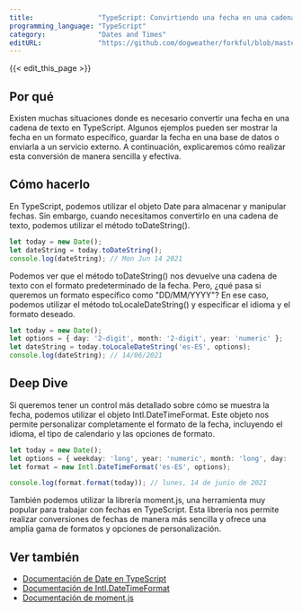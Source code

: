 ```yaml
---
title:                "TypeScript: Convirtiendo una fecha en una cadena"
programming_language: "TypeScript"
category:             "Dates and Times"
editURL:              "https://github.com/dogweather/forkful/blob/master/content/es/typescript/converting-a-date-into-a-string.md"
---
```


{{< edit_this_page >}}

## Por qué

Existen muchas situaciones donde es necesario convertir una fecha en una cadena de texto en TypeScript. Algunos ejemplos pueden ser mostrar la fecha en un formato específico, guardar la fecha en una base de datos o enviarla a un servicio externo. A continuación, explicaremos cómo realizar esta conversión de manera sencilla y efectiva.

## Cómo hacerlo

En TypeScript, podemos utilizar el objeto Date para almacenar y manipular fechas. Sin embargo, cuando necesitamos convertirlo en una cadena de texto, podemos utilizar el método toDateString().

```TypeScript
let today = new Date();
let dateString = today.toDateString();
console.log(dateString); // Mon Jun 14 2021
```

Podemos ver que el método toDateString() nos devuelve una cadena de texto con el formato predeterminado de la fecha. Pero, ¿qué pasa si queremos un formato específico como "DD/MM/YYYY"? En ese caso, podemos utilizar el método toLocaleDateString() y especificar el idioma y el formato deseado.

```TypeScript
let today = new Date();
let options = { day: '2-digit', month: '2-digit', year: 'numeric' };
let dateString = today.toLocaleDateString('es-ES', options);
console.log(dateString); // 14/06/2021
```

## Deep Dive

Si queremos tener un control más detallado sobre cómo se muestra la fecha, podemos utilizar el objeto Intl.DateTimeFormat. Este objeto nos permite personalizar completamente el formato de la fecha, incluyendo el idioma, el tipo de calendario y las opciones de formato.

```TypeScript
let today = new Date();
let options = { weekday: 'long', year: 'numeric', month: 'long', day: 'numeric' };
let format = new Intl.DateTimeFormat('es-ES', options);

console.log(format.format(today)); // lunes, 14 de junio de 2021
```

También podemos utilizar la librería moment.js, una herramienta muy popular para trabajar con fechas en TypeScript. Esta librería nos permite realizar conversiones de fechas de manera más sencilla y ofrece una amplia gama de formatos y opciones de personalización.

## Ver también

- [Documentación de Date en TypeScript](https://www.typescriptlang.org/docs/handbook/date-and-time.html)
- [Documentación de Intl.DateTimeFormat](https://developer.mozilla.org/es/docs/Web/JavaScript/Reference/Global_Objects/DateTimeFormat)
- [Documentación de moment.js](https://momentjs.com/docs/)